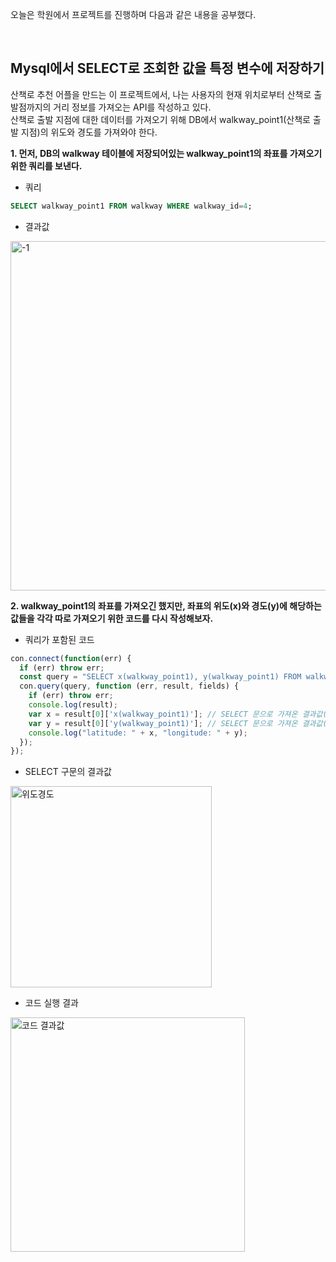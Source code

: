오늘은 학원에서 프로젝트를 진행하며 다음과 같은 내용을 공부했다.  

</br>

## Mysql에서 SELECT로 조회한 값을 특정 변수에 저장하기
산책로 추천 어플을 만드는 이 프로젝트에서, 나는 사용자의 현재 위치로부터 산책로 출발점까지의 거리 정보를 가져오는 API를 작성하고 있다.  
산책로 출발 지점에 대한 데이터를 가져오기 위해 DB에서 walkway_point1(산책로 출발 지점)의 위도와 경도를 가져와야 한다.  

**1. 먼저, DB의 walkway 테이블에 저장되어있는 walkway_point1의 좌표를 가져오기 위한 쿼리를 보낸다.**   
- 쿼리
```sql
SELECT walkway_point1 FROM walkway WHERE walkway_id=4;
```

- 결과값
<img width="559" alt="-1" src="https://user-images.githubusercontent.com/53208493/95202748-af6a0700-081c-11eb-8319-f263a7822490.PNG">

**2. walkway_point1의 좌표를 가져오긴 했지만, 좌표의 위도(x)와 경도(y)에 해당하는 값들을 각각 따로 가져오기 위한 코드를 다시 작성해보자.**  
- 쿼리가 포함된 코드
```js
con.connect(function(err) {
  if (err) throw err;
  const query = "SELECT x(walkway_point1), y(walkway_point1) FROM walkway where walkway_id=4" // x와 y에 해당하는 좌표를 SELECT 문으로 가져옴
  con.query(query, function (err, result, fields) {
    if (err) throw err;
    console.log(result);
    var x = result[0]['x(walkway_point1)']; // SELECT 문으로 가져온 결과값(result)에서 위도에 해당하는 값만을 변수 x에 저장
    var y = result[0]['y(walkway_point1)']; // SELECT 문으로 가져온 결과값(result)에서 경도에 해당하는 값만을 변수 y에 저장
    console.log("latitude: " + x, "longitude: " + y);
  });
});
```

- SELECT 구문의 결과값
<img width="322" alt="위도경도" src="https://user-images.githubusercontent.com/53208493/95216846-7f772f80-082d-11eb-97a8-42756169b9e0.PNG">

- 코드 실행 결과
<img width="375" alt="코드 결과값" src="https://user-images.githubusercontent.com/53208493/95216842-7ede9900-082d-11eb-8552-b4936d335bdd.PNG">
